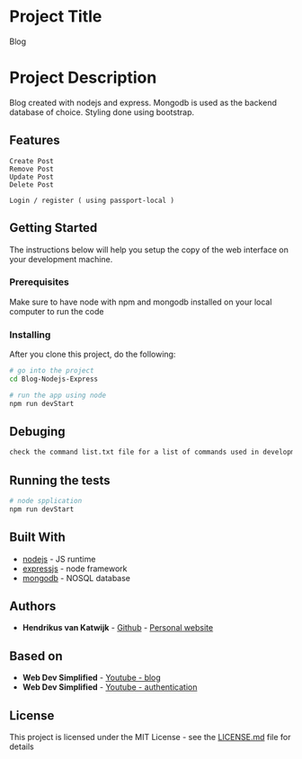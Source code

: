 # Project Title

Blog

# Project Description

Blog created with nodejs and express. Mongodb is used as the backend database of choice. Styling done using bootstrap.

## Features
```
Create Post
Remove Post
Update Post
Delete Post

Login / register ( using passport-local )
```

## Getting Started

The instructions below will help you setup the copy of the web interface on your development machine.

### Prerequisites

Make sure to have node with npm and mongodb installed on your local computer to run the code

### Installing

After you clone this project, do the following:

```bash
# go into the project
cd Blog-Nodejs-Express

# run the app using node
npm run devStart

```

## Debuging
```bash
check the command list.txt file for a list of commands used in development .
```

## Running the tests
```bash
# node spplication
npm run devStart

```

## Built With

* [nodejs](https://nodejs.org/en/) - JS runtime
* [expressjs](https://expressjs.com/) - node framework
* [mongodb](https://www.mongodb.com/) - NOSQL database


## Authors

* **Hendrikus van Katwijk** - [Github](https://github.com/vankatwijk) - [Personal website](https://hpvk.com)

## Based on

* **Web Dev Simplified** - [Youtube - blog](https://www.youtube.com/watch?v=1NrHkjlWVhM)
* **Web Dev Simplified** - [Youtube - authentication](https://www.youtube.com/watch?v=-RCnNyD0L-s&list=WL&index=13&t=0s)

## License

This project is licensed under the MIT License - see the [LICENSE.md](LICENSE.md) file for details
